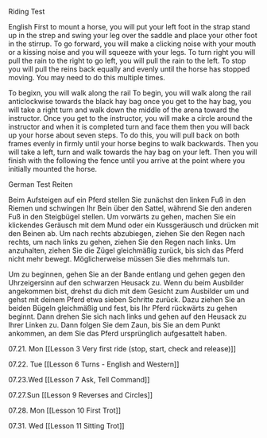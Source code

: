 
Riding Test

English
First to mount a horse, you will put your left foot in the strap stand up in the strep and swing your leg over the saddle and place your other foot in the stirrup. To go forward, you will make a clicking noise with your mouth or a kissing noise and you will squeeze with your legs. To turn right you will pull the rain to the right to go left, you will pull the rain to the left. To stop you will pull the reins back equally and evenly until the horse has stopped moving. You may need to do this multiple times.

To begixn, you will walk along the rail To begin, you will walk along the rail anticlockwise towards the black hay bag once you get to the hay bag, you will take a right turn and walk down the middle of the arena toward the instructor. Once you get to the instructor, you will make a circle around the instructor and when it is completed turn and face them then you will back up your horse about seven steps. To do this, you will pull back on both frames evenly in firmly until your horse begins to walk backwards. Then you will take a left, turn and walk towards the hay bag on your left. Then you will finish with the following the fence until you arrive at the point where you initially mounted the horse.

German
Test Reiten

  

Beim Aufsteigen auf ein Pferd stellen Sie zunächst den linken Fuß in den Riemen und schwingen Ihr Bein über den Sattel, während Sie den anderen Fuß in den Steigbügel stellen. Um vorwärts zu gehen, machen Sie ein klickendes Geräusch mit dem Mund oder ein Kussgeräusch und drücken mit den Beinen ab. Um nach rechts abzubiegen, ziehen Sie den Regen nach rechts, um nach links zu gehen, ziehen Sie den Regen nach links. Um anzuhalten, ziehen Sie die Zügel gleichmäßig zurück, bis sich das Pferd nicht mehr bewegt. Möglicherweise müssen Sie dies mehrmals tun.

  

Um zu beginnen, gehen Sie an der Bande entlang und gehen gegen den Uhrzeigersinn auf den schwarzen Heusack zu. Wenn du beim Ausbilder angekommen bist, drehst du dich mit dem Gesicht zum Ausbilder um und gehst mit deinem Pferd etwa sieben Schritte zurück. Dazu ziehen Sie an beiden Bügeln gleichmäßig und fest, bis Ihr Pferd rückwärts zu gehen beginnt. Dann drehen Sie sich nach links und gehen auf den Heusack zu Ihrer Linken zu. Dann folgen Sie dem Zaun, bis Sie an dem Punkt ankommen, an dem Sie das Pferd ursprünglich aufgesattelt haben.

07.21. Mon
[[Lesson 3 Very first ride (stop, start, check and release)]]

07.22. Tue
[[Lesson 6 Turns - English and Western]]

07.23.Wed
[[Lesson 7 Ask, Tell Command]]

07.27.Sun
 [[Lesson 9 Reverses and Circles]]

07.28. Mon
[[Lesson 10 First Trot]]

07.31. Wed
[[Lesson 11 Sitting Trot]]